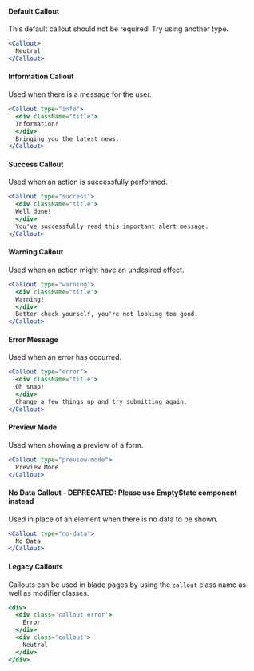 #### Default Callout

This default callout should not be required! Try using another type.

```jsx
<Callout>
  Neutral
</Callout>
```

#### Information Callout

Used when there is a message for the user.

```jsx
<Callout type="info">
  <div className="title">
  Information!
  </div>
  Bringing you the latest news.
</Callout>
```

#### Success Callout

Used when an action is successfully performed.

```jsx
<Callout type="success">
  <div className="title">
  Well done!
  </div>
  You've successfully read this important alert message.
</Callout>
```

#### Warning Callout

Used when an action might have an undesired effect.

```jsx
<Callout type="warning">
  <div className="title">
  Warning!
  </div>
  Better check yourself, you're not looking too good.
</Callout>
```

#### Error Message

Used when an error has occurred.

```jsx
<Callout type="error">
  <div className="title">
  Oh snap!
  </div>
  Change a few things up and try submitting again.
</Callout>
```

#### Preview Mode

Used when showing a preview of a form.

```jsx
<Callout type="preview-mode">
  Preview Mode
</Callout>
```

#### No Data Callout - DEPRECATED: Please use EmptyState component instead

Used in place of an element when there is no data to be shown.

```jsx
<Callout type="no-data">
  No Data
</Callout>
```

#### Legacy Callouts

Callouts can be used in blade pages by using the `callout` class name as well as modifier classes.

```jsx
<div>
  <div class='callout error'>
    Error
  </div>
  <div class='callout'>
    Neutral
  </div>
</div>
```
